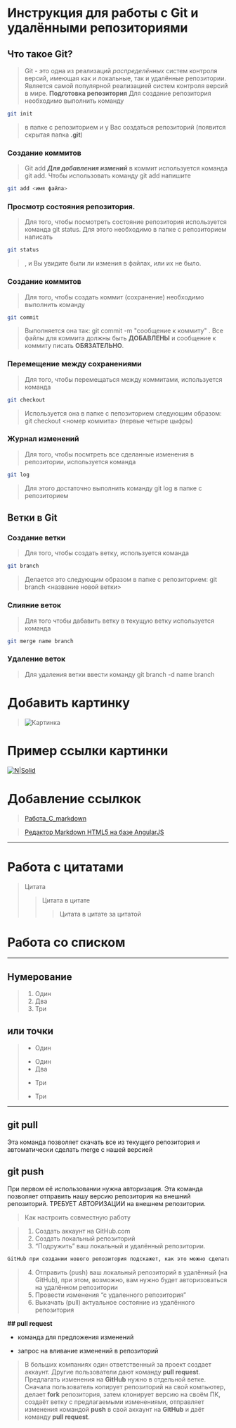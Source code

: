 # Инструкция для работы с Git и удалёнными репозиториями

## Что такое Git?
>Git - это одна из реализаций *распределённых* систем контроля версий, имеющая как и локальные, так и удалённые репозитории. Является самой популярной реализацией систем контроля версий в мире.
**Подготовка репозитория**
Для создание репозитория необходимо выполнить команду 
```sh
git init
```
 >в папке с репозиторием и у Вас создаться репозиторий (появится скрытая папка **.git**)

### Создание коммитов 

> Git add
***Для добавления измений*** в коммит используется команда git add. Чтобы использовать команду git add напишите 
```sh
git add <имя файла>
```
### Просмотр состояния репозитория.

>Для того, чтобы посмотреть состояние репозитория используется команда git status. Для этого необходимо в папке с репозиторием написать 
```sh
git status 
```
>, и Вы увидите были ли измения в файлах, или их не было.

### Создание коммитов

>Для того, чтобы создать коммит (сохранение) необходимо выполнить команду 
```sh
git commit
```
 >Выполняется она так: git commit -m "сообщение к коммиту" .
 >Все файлы для коммита должны быть **ДОБАВЛЕНЫ** и сообщение к коммиту писать **ОБЯЗАТЕЛЬНО**.

### Перемещение между сохранениями
>Для того, чтобы перемещаться между коммитами, используется команда 
```sh
git checkout
```
 >Используется она в папке с пепозиторием следующим образом: git checkout <номер коммита> (первые четыре цыфры)

### Журнал изменений

>Для того, чтобы посмтреть все сделанные изменения в репозитории, используется команда 
```sh
git log
```
 >Для этого достаточно выполнить команду git log в папке с репозиторием
 
## Ветки в Git

### Создание ветки

>Для того, чтобы создать ветку, используется команда 
```sh
git branch
```
 >Делается это следующим образом в папке с репозиторием: git branch <название новой ветки>

### Слияние веток

>Для того чтобы дабавить ветку в текущую ветку используется команда 
```sh
git merge name branch
```

### Удаление веток
>Для удаления ветки ввести команду git branch -d name branch


# Добавить картинку 

>![Картинка](https://static.tildacdn.com/tild6362-3333-4630-b632-393134333533/15-53.jpg) 

# Пример ссылки картинки
[![N|Solid](https://cldup.com/dTxpPi9lDf.thumb.png)](https://nodesource.com/products/nsolid)


# Добавление ссылкок

>[Работа_C_markdown](https://gist.github.com/Jekins/2bf2d0638163f1294637)

>[Редактор Markdown HTML5 на базе AngularJS](https://dillinger.io/)

---
# Работа с цитатами

>Цитата 
>>Цитата в цитате
>>>Цитата в цитате за цитатой

# Работа со списком

---

## Нумерование
>1. Один
>2. Два
>3. Три

## или точки 

 >+ Один
 >- Один
 >- Два
 >+ Три
 >* Три 
 ---

## git pull
Эта команда позволяет скачать все из текущего репозитория и автоматически сделать merge с нашей версией

## git push
При первом её использовании нужна авторизация.
Эта команда позволяет отправить нашу версию репозитория на внешний репозиторий. ТРЕБУЕТ АВТОРИЗАЦИИ на внешнем репозитории.

>Как настроить совместную работу

>1. Создать аккаунт на GitHub.com
>2. Создать локальный репозиторий
>3. “Подружить” ваш локальный и удалённый репозитории. 
    
```sh
GitHub при создании нового репозитория подскажет, как это можно сделать
```
    
>4. Отправить (push) ваш локальный репозиторий в удалённый (на GitHub), при этом, возможно, вам нужно будет авторизоваться на удалённом репозитории
>5. Провести изменения “с удаленного репозитория”
>6. Выкачать (pull) актуальное состояние из удалённого репозитория

**## pull request**

- команда для предложения изменений 

- запрос на вливание изменений в репозиторий

>В больших компаниях один ответственный за проект создает аккаунт. Другие пользователи дают команду **pull request**. Предлагать изменения на **GitHub** нужно в отдельной ветке. 
Сначала пользователь копирует репозиторий на свой компьютер, делает **fork** репозитория, затем клонирует версию на своём ПК, создаёт ветку с предлагаемыми изменениями, отправляет изменения командой **push** в свой аккаунт на **GitHub** и даёт команду **pull request**.
